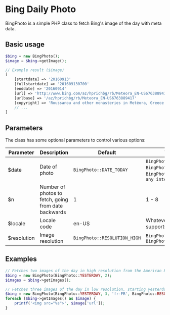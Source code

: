 # Bing Daily Photo

BingPhoto is a simple PHP class to fetch Bing's image of the day with meta data.

## Basic usage

```php
$bing = new BingPhoto();
$image = $bing->getImage();

// Example result ($image)
[
    [startdate] => '20160913'
    [fullstartdate] => '201609130700'
    [enddate] => '20160914'
    [url] => 'http://www.bing.com/az/hprichbg/rb/Meteora_EN-US6763889417_1920x1080.jpg'
    [urlbase] => '/az/hprichbg/rb/Meteora_EN-US6763889417'
    [copyright] => 'Roussanou and other monasteries in Metéora, Greece (© Stian Rekdal/Nimia)'   
    // ...
]
```

## Parameters

The class has some optional parameters to control various options:

| Parameter   |Description        |Default              |Valid values|
|-------------|-------------------|---------------------|------------|
| $date|Date of photo|`BingPhoto::DATE_TODAY` |`BingPhoto::DATE_YESTERDAY`, `BingPhoto::DATE_TODAY`, `BingPhoto::DATE_TOMORROW`, `any integer >= -1`|
| $n|Number of photos to fetch, going from date backwards|1|1 - 8|
| $locale     |Locale code|en-US|Whatever language Bing supports|
| $resolution |Image resolution|`BingPhoto::RESOLUTION_HIGH`|`BingPhoto::RESOLUTION_LOW`, `BingPhoto::RESOLUTION_HIGH`|

## Examples

```php
// Fetches two images of the day in high resolution from the American Bing portal
$bing = new BingPhoto(BingPhoto::YESTERDAY, 2);
$images = $bing->getImages();
```

```php
// Fetches three images of the day in low resolution, starting yesterday from the French Bing portal
$bing = new BingPhoto(BingPhoto::YESTERDAY, 3, 'fr-FR', BingPhoto::RESOLUTION_LOW);
foreach ($bing->getImages() as $image) {
    printf('<img src="%s">', $image['url']);
}
```

